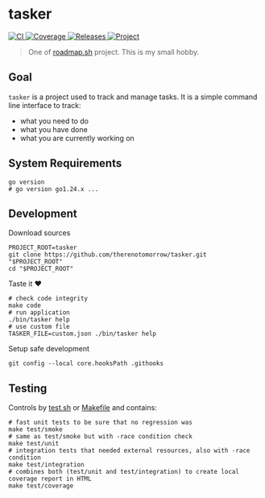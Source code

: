 tasker
======

<p>
<a href="https://github.com/therenotomorrow/tasker/actions?query=workflow%3ACI+event%3Apush+branch%3Amaster" target="_blank">
    <img src="https://github.com/therenotomorrow/tasker/actions/workflows/ci.yml/badge.svg?event=push&branch=master" alt="CI">
</a>
<a href="https://codecov.io/gh/therenotomorrow/tasker" target="_blank">
    <img src="https://codecov.io/gh/therenotomorrow/tasker/graph/badge.svg?token=CGYK1Y72S2" alt="Coverage">
</a>
<a href="https://github.com/therenotomorrow/tasker/releases" target="_blank">
    <img src="https://img.shields.io/github/v/release/therenotomorrow/tasker" alt="Releases">
</a>
<a href="https://roadmap.sh/projects/task-tracker" target="_blank">
    <img src="https://img.shields.io/badge/project-task_tracker-blue" alt="Project">
</a>
</p>

> One of [roadmap.sh](https://roadmap.sh/projects) project. This is my small hobby.

Goal
----

`tasker` is a project used to track and manage tasks. It is a simple command line interface to track:

- what you need to do
- what you have done
- what you are currently working on

System Requirements
-------------------

```shell
go version
# go version go1.24.x ...
```

Development
-----------

Download sources

```shell
PROJECT_ROOT=tasker
git clone https://github.com/therenotomorrow/tasker.git "$PROJECT_ROOT"
cd "$PROJECT_ROOT"
```

Taste it :heart:

```shell
# check code integrity
make code
# run application
./bin/tasker help
# use custom file
TASKER_FILE=custom.json ./bin/tasker help
```

Setup safe development

```shell
git config --local core.hooksPath .githooks
```

Testing
-------

Controls by [test.sh](./scripts/test.sh) or [Makefile](./Makefile) and contains:

```shell
# fast unit tests to be sure that no regression was 
make test/smoke
# same as test/smoke but with -race condition check
make test/unit
# integration tests that needed external resources, also with -race condition
make test/integration
# combines both (test/unit and test/integration) to create local coverage report in HTML
make test/coverage
```
